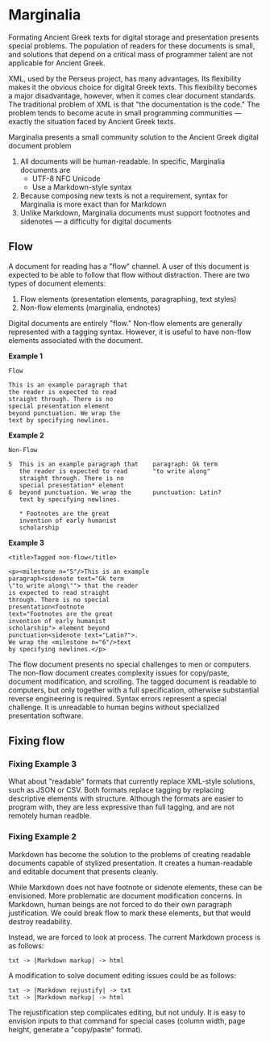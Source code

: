 # Marginalia

Formating Ancient Greek texts for digital storage and presentation presents special problems. The population of readers for these documents is small, and solutions that depend on a critical mass of programmer talent are not applicable for Ancient Greek.

XML, used by the Perseus project, has many advantages. Its flexibility makes it the obvious choice for digital Greek texts. This flexibility becomes a major disadvantage, however, when it comes clear document standards. The traditional problem of XML is that "the documentation is the code." The problem tends to become acute in small programming communities &mdash; exactly the situation faced by Ancient Greek texts.

Marginalia presents a small community solution to the Ancient Greek digital document problem

1. All documents will be human-readable. In specific, Marginalia documents are
    - UTF-8 NFC Unicode
    - Use a Markdown-style syntax
2. Because composing new texts is not a requirement, syntax for Marginalia is more exact than for Markdown
3. Unlike Markdown, Marginalia documents must support footnotes and sidenotes &mdash; a difficulty for digital documents

## Flow

A document for reading has a "flow" channel. A user of this document is expected to be able to follow that flow without distraction. There are two types of document elements:

1. Flow elements (presentation elements, paragraphing, text styles)
2. Non-flow elements (marginalia, endnotes)

Digital documents are entirely "flow." Non-flow elements are generally represented with a tagging syntax. However, it is useful to have non-flow elements associated with the document.

**Example 1**

```
Flow

This is an example paragraph that 
the reader is expected to read 
straight through. There is no 
special presentation element 
beyond punctuation. We wrap the
text by specifying newlines.
```

**Example 2**

```
Non-Flow

5  This is an example paragraph that    paragraph: Gk term
   the reader is expected to read       "to write along" 
   straight through. There is no         
   special presentation* element         
6  beyond punctuation. We wrap the      punctuation: Latin? 
   text by specifying newlines.         

   * Footnotes are the great
   invention of early humanist 
   scholarship
```

**Example 3**
```
<title>Tagged non-flow</title>

<p><milestone n="5"/>This is an example 
paragraph<sidenote text="Gk term 
\"to write along\""> that the reader
is expected to read straight 
through. There is no special 
presentation<footnote 
text="Footnotes are the great 
invention of early humanist 
scholarship"> element beyond 
punctuation<sidenote text="Latin?">. 
We wrap the <milestone n="6"/>text 
by specifying newlines.</p>
```

The flow document presents no special challenges to men or computers. The non-flow document creates complexity issues for copy/paste, document modification, and scrolling. The tagged document is readable to computers, but only together with a full specification, otherwise substantial reverse engineering is required. Syntax errors represent a special challenge. It is unreadable to human begins without specialized presentation software.

## Fixing flow

### Fixing Example 3 

What about "readable" formats that currently replace XML-style solutions, such as JSON or CSV. Both formats replace tagging by replacing descriptive elements with structure. Although the formats are easier to program with, they are less expressive than full tagging, and are not remotely human readble.

### Fixing Example 2

Markdown has become the solution to the problems of creating readable documents capable of stylized presentation. It creates a human-readable and editable document that presents cleanly. 

While Markdown does not have footnote or sidenote elements, these can be envisioned. More problematic are document modification concerns. In Markdown, human beings are not forced to do their own paragraph justification. We could break flow to mark these elements, but that would destroy readability.

Instead, we are forced to look at process. The current Markdown process is as follows:

```
txt -> |Markdown markup| -> html
```

A modification to solve document editing issues could be as follows:

```
txt -> |Markdown rejustify| -> txt 
txt -> |Markdown markup| -> html
```

The rejustification step complicates editing, but not unduly. It is easy to envision inputs to that command for special cases (column width, page height, generate a "copy/paste" format).
